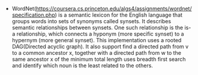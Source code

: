  - WordNet(https://coursera.cs.princeton.edu/algs4/assignments/wordnet/specification.php) is a semantic lexicon for the English language that groups words into sets of synonyms called synsets. It describes semantic relationships between synsets. One such relationship is the is-a relationship, which connects a hyponym (more specific synset) to a hypernym (more general synset). This implementation uses a rooted DAG(Directed acyclic graph). It also support find a directed path from v to a common ancestor x, together with a directed path from w to the same ancestor x of the minimum total length uses breadth first search and identify which noun is the least related to the others.
